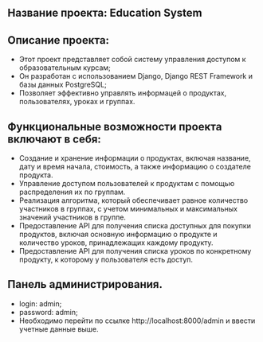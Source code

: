 ## Название проекта: Education System

## Описание проекта:

- Этот проект представляет собой систему управления доступом к образовательным курсам; 
- Он разработан с использованием Django, Django REST Framework и базы данных PostgreSQL; 
- Позволяет эффективно управлять информацей о продуктах, пользователях, уроках и группах.

## Функциональные возможности проекта включают в себя:

- Создание и хранение информации о продуктах, включая название, дату и время начала, стоимость, а также информацию о создателе продукта.
- Управление доступом пользователей к продуктам с помощью распределения их по группам.
- Реализация алгоритма, который обеспечивает равное количество участников в группах, с учетом минимальных и максимальных значений участников в группе.
- Предоставление API для получения списка доступных для покупки продуктов, включая основную информацию о продукте и количество уроков, принадлежащих каждому продукту.
- Предоставление API для получения списка уроков по конкретному продукту, к которому у пользователя есть доступ.

## Панель администрирования.

- login: admin;
- password: admin;
- Необходимо перейти по ссылке http://localhost:8000/admin и ввести учетные данные выше.
